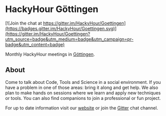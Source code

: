 # HackyHour Göttingen

[![Join the chat at https://gitter.im/HackyHour/Goettingen](https://badges.gitter.im/HackyHour/Goettingen.svg)](https://gitter.im/HackyHour/Goettingen?utm_source=badge&utm_medium=badge&utm_campaign=pr-badge&utm_content=badge)

Monthly HackyHour meetings in [Göttingen](http://hackyhour.github.io/Goettingen/).

## About
Come to talk about Code, Tools and Science in a social environment.
If you have a problem in one of those areas: bring it along and get help.
We also plan to make hands on sessions where we learn and apply new techniques or tools.
You can also find companions to join a professional or fun project.

For up to date information visit our [website](http://hackyhour.github.io/Goettingen/) or join the [Gitter](https://gitter.im/HackyHour/Goettingen) chat channel.
